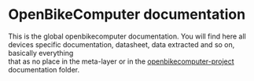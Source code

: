 # OpenBikeComputer documentation

This is the global openbikecomputer documentation. You will find here all \
devices specific documentation, datasheet, data extracted and so on, basically everything \
that as no place in the meta-layer or in the [openbikecomputer-project](github.com:openbikecomputer/openbikecomputer-project) documentation folder.

